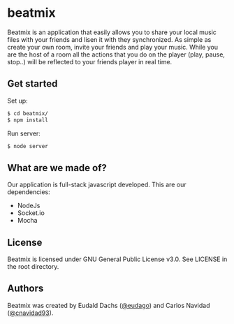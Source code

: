 # beatmix
Beatmix is an application that easily allows you to share your local music files with your friends and lisen it with they synchronized.
As simple as create your own room, invite your friends and play your music. While you are the host of a room all the actions that you do on the player (play, pause, stop..) will be reflected to your friends player in real time.

## Get started
Set up: 
```bash
$ cd beatmix/
$ npm install
```
Run server:
```bash
$ node server
```

## What are we made of?
Our application is full-stack javascript developed. This are our dependencies:
* NodeJs
* Socket.io
* Mocha

## License
Beatmix is licensed under GNU General Public License v3.0. See LICENSE in the root directory.

## Authors
Beatmix was created by Eudald Dachs ([@eudago](https://github.com/eudago)) and Carlos Navidad ([@cnavidad93](https://github.com/cnavidad93)).

